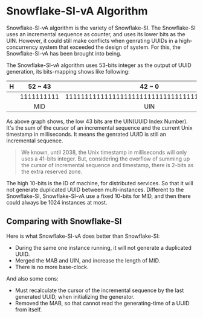 # Snowflake-SI-vA Algorithm

Snowflake-SI-vA algorithm is the variety of Snowflake-SI. The Snowflake-SI uses
an incremental sequence as counter, and uses its lower bits as the UIN. However,
it could still make conflicts when genrating UUIDs in a high-concurrency system
that exceeded the design of system. For this, the Snowflake-SI-vA has been
brought into being.

The Snowflake-SI-vA algorithm uses 53-bits integer as the output of UUID
generation, its bits-mapping shows like following:

| H |   52 ~ 43  |                     42 ~ 0                  | L |
|:-:|:----------:|:-------------------------------------------:|:-:|
|   | 1111111111 | 1111111111111111111111111111111111111111111 |   |
|   |    MID     |                      UIN                    |   |

As above graph shows, the low 43 bits are the UIN(UUID Index Number). It's the
sum of the cursor of an incremental sequence and the current Unix timestamp in
milliseconds. It means the genrated UUID is still an incremental sequence.

> We known, until 2038, the Unix timestamp in milliseconds will only uses a
> 41-bits integer. But, considering the overflow of summing up the cursor of
> incremental sequence and timestamp, there is 2-bits as the extra reserved
> zone.

The high 10-bits is the ID of machine, for distributed services. So that it
will not generate duplicated UUID between multi-instances. Different to the
Snowflake-SI, Snowflake-SI-vA use a fixed 10-bits for MID, and then there could
always be 1024 instances at most.

## Comparing with Snowflake-SI

Here is what Snowflake-SI-vA does better than Snowflake-SI:

- During the same one instance running, it will not generate a duplicated UUID.
- Merged the MAB and UIN, and increase the length of MID.
- There is no more base-clock.

And also some cons:

- Must recalculate the cursor of the incremental sequence by the last generated
  UUID, when initializing the generator.
- Removed the MAB, so that cannot read the generating-time of a UUID from
  itself.

